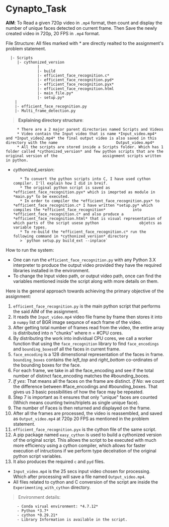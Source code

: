# Cynapto_Task

**AIM**: To Read a given 720p video in `.mp4` format, then count and display the number of unique faces detected on current frame. Then Save the newly created 
         video in 720p, 20 FPS in `.mp4` format.
         
File Structure:
All files marked with * are directly realted to the assignment's problem statement.

      |- Scripts
         |- cythonized_version
                  |
                  |- build
                  |- efficient_face_recognition.c*
                  |- efficient_face_recognition.pyd*
                  |- efficient_face_recognition.pyx*
                  |- efficient_face_recognition.html
                  |- main_file.py*
                  |- setup.py*
        |
        |- efficient_face_recognition.py
        |- Multi_frame_detection.py
        
> **Explaining directory structure**:

         * There are a 2 major parent directories named Scripts and Videos
         * Video contain the Input video that is name *Input_video.mp4* and *Input_video2.mp4* the final output video is also saved in this directory with the name                          Output_video.mp4*
         * All the scripts are stored inside a Scripts folder. Which has 1 folder called *cythonized_version* and few python scripts that are the original version of the                    assignment scripts written in python.
         
- *cythonized_version*: 

         * To convert the python scripts into C, I have used cython compiler. I'll explain how I did in breif.
         * The original python script is saved as *efficient_face_recognition.pyx* which is imoprted as module in *main.py* to be executed.
         * In order to compiler the *efficient_face_recognition.pyx* to *efficient_face_recognition.c* I have written *setup.py* which compiles the *efficient_face_recognition*            into *efficient_face_recognition.c* and also produce a *efficient_face_recognition.html* that is visual representation of which parts of the script usese python                  objetcs as variable types.
         * To re-build the *efficient_face_recognition.c* run the following command in *cythonized_version* directory
         > `python setup.py build_ext --inplace`


How to run the system:

* One can run the `efficient_face_recognition.py` with any Python 3.X interpreter to produce the output video provided they have the required libraries installed in the           environment.
* To change the Input video path, or output video path, once can find the variables mentioned inside the script along with more details on them.
          
Here is the general approach towards achieving the primary objective of the assignment:

1. `efficient_face_recognition.py` is the main python script that performs the said AIM of the assignment. 
2. It reads the `Input_video.mp4` video file frame by frame then stores it into a `numpy` list of BGR image sequnce of each frame of the video.
3. After getting total number of frames read from the video, the entire array is distributed into n "chunks" where n = #CPU cores.
4. By distributing the work into individual CPU cores, we call a worker function that using the `face_recognition` library to find `face_encodings` and `bounding_boxes`of all      the faces in current frame.
5. `face_encoding` is a 128 dimenstional representation of the faces in frame. `bounding_boxes` contains the *left_top* and *right_bottom* co-ordinates of the bounding              boxes for      the face.
6. For each frame, we take in all the face_encoding and see if the total number of distinct face_encoding matches the #bounding_boces.
7. *If yes*: That means all the faces on the frame are distinct.
   *If No*: we count the difference between #face_encodings and #bounding_boxes. That gives us 3 basic possibilities of how the face may be repeated.
8. Step 7 is important as it ensures that only "unique" faces are counted (Which means counting twins/triplets as single unique face).
9. The number of Faces is then returned and displayed on the frame.
10. After all the frames are processed, the video is reassembled, and saved as `Output_video.mp4` at 720p 20 FPS as mentioned in the problem statement.
11. `efficient_face_recognition.pyx` is the cython file of the same script. 
12. A pip package named `easy_cython` is used to build a cythonized version of the original script. This allows the script to be executed with much more efficiency                  using a cython compiler, which allows for faster execution of intructions if we perform type decelration of the original python script variables.
13. It also produces the required `c` and `pyd` files.

* `Input_video.mp4` is the 25 secs input video chosen for processing. Which after processing will save a file named `Output_video.mp4`.
* All files related to cython and C conversion of the script are inside the `Experimenting_with_cython` directory.



> Environment details:

         - Conda virual environment: *4.7.12*
         - Python *3.7*
         - cython *0.29.21*
         - Library Information is available in the script.



